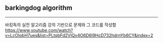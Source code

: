 ## barkingdog algorithm 
---
바킹독의 실전 알고리즘 강의 기반으로 문제와 그 코드를 작성함
https://www.youtube.com/watch?v=LcOIobH7ues&list=PLtqbFd2VIQv4O6D6l9HcD732hdrnYb6CY&index=2